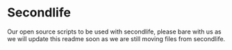 Secondlife
==================
Our open source scripts to be used with secondlife, please bare with us as we will update this readme soon as we are still moving files from secondlife.